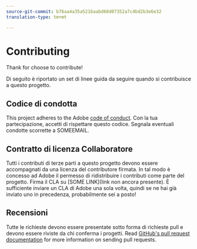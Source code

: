 ```yaml
---
source-git-commit: b76aa4a35a5216aabd60d07352a7c4bd2b3e6e32
translation-type: tm+mt

---
```

# Contributing

Thank for choose to contribute!

Di seguito è riportato un set di linee guida da seguire quando si contribuisce a questo progetto.

## Codice di condotta

This project adheres to the Adobe [code of conduct](https://git.corp.adobe.com/OpenSourceAdvisoryBoard/starter-repo/blob/master/CODE_OF_CONDUCT.md). Con la tua partecipazione, accetti di rispettare questo codice. Segnala eventuali condotte scorrette a SOMEEMAIL.

## Contratto di licenza Collaboratore

Tutti i contributi di terze parti a questo progetto devono essere accompagnati da una licenza del contributore firmata. In tal modo è concesso ad Adobe il permesso di ridistribuire i contributi come parte del progetto. Firma il CLA su [SOME LINK](link non ancora presente). È sufficiente inviare un CLA di Adobe una sola volta, quindi se ne hai già inviato uno in precedenza, probabilmente sei a posto!

## Recensioni

Tutte le richieste devono essere presentate sotto forma di richieste pull e devono essere riviste da chi conferma i progetti. Read [GitHub's pull request documentation](https://help.github.com/articles/about-pull-requests/) for more information on sending pull requests.
